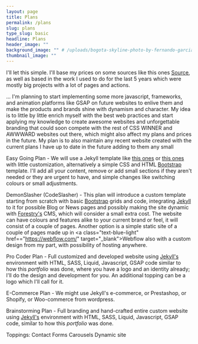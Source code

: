 ```yaml
---
layout: page
title: Plans
permalink: /plans
slug: plans
type_slug: basic
headline: Plans
header_image: ""
background_image: "" # /uploads/bogota-skyline-photo-by-fernando-garcia-on-flicker.jpg
thumbnail_image: ""
---
```


I'll let this simple. I'll base my prices on some sources like this ones <a class="text-blue-light" href="neolo.com/blog/cuanto-deberia-cobrar-crear-sitio-web.php">Source</a>, as well as based in the work I used to do for the last 5 years which were mostly big projects with a lot of pages and actions.

... I'm planning to start implementing some more javascript, frameworks, and animation platforms like GSAP on future websites to enlive them and make the products and brands shine with dynamism and character. My idea is to little by little enrich myself with the best web practices and start applying my knowledge to create awesome websites and unforgettable branding that could soon compete with the rest of CSS WINNER and AWWWARD websites out there, which might also affect my plans and prices in the future. My plan is to also maintain any recent website created with the current plans I have up to date in the future adding to them any small





Easy Going Plan - We will use a Jekyll template like <a class="text-blue-light" href="https://jekyllthemes.io/free" target="_blank">this ones</a> or <a class="text-blue-light" href="https://jekyllthemes.io/developers/jekyll-themes/" target="_blank">this ones</a> with little customization, alternatively a simple CSS and HTML <a class="text-blue-light" href="https://startbootstrap.com/themes/" target="_blank">Bootstrap</a> template. I'll add all your content, remove or add small sections if they aren't needed or they are urgent to have, and simple changes like switching colours or small adjustments.

DemonSlasher (CodeSlasher) - This plan will introduce a custom template starting from scratch with basic <a class="text-blue-light" href="https://getbootstrap.com/" target="_blank">Bootstrap</a> grids and code, integrating <a class="text-blue-light" href="https://jekyllthemes.io/free" target="_blank">Jekyll</a> to it for possible Blog or News pages and possibly making the site dynamic with <a class="text-blue-light" href="https://forestry.io/" target="_blank">Forestry's</a> CMS, which will consider a small extra cost. The website can have colours and features alike to your current brand or feel, it will consist of a couple of pages. Another option is a simple static site of a couple of pages made up in <a class="text-blue-light" href=="https://webflow.com/" target="_blank">Webflow</a> also with a custom design from my part, with possibility of hosting anywhere.

Pro Coder Plan - Full customized and developed website using <a class="text-blue-light" href="https://jekyllthemes.io/free" target="_blank">Jekyll's</a> environment with HTML, SASS, Liquid, Javascript, GSAP code similar to how this <i>portfolio</i> was done, where you have a logo and an identity already; I'll do the design and development for you. An additional topping can be a logo which I'll call for it.

E-Commerce Plan - We might use Jekyll's e-commerce, or Prestashop, or Shopify, or Woo-commerce from wordpress.

Brainstorming Plan - Full branding and hand-crafted entire custom website using <a class="text-blue-light" href="https://jekyllthemes.io/free" target="_blank">Jekyll's</a> environment with HTML, SASS, Liquid, Javascript, GSAP code, similar to how this <i>portfolio</i> was done.




Toppings:
Contact Forms
Carousels
Dynamic site